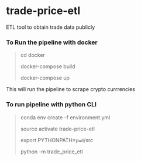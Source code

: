 # trade-price-etl
ETL tool to obtain trade data publicly

### To Run the pipeline with docker
> cd docker
>
> docker-compose build
>
> docker-compose up
>
This will run the pipeline to scrape crypto currrencies

### To run pipeline with python CLI
> conda env create -f environment.yml
>
> source activate trade-price-etl
>
> export PYTHONPATH=`pwd`/src
>
> python -m trade_price_etl
